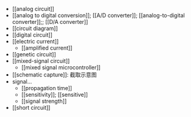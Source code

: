 - [[analog circuit]]
- [[analog to digital conversion]]; [[A/D converter]]; [[analog-to-digital converter]];; [[D/A converter]]
- [[circuit diagram]]
- [[digital circuit]]
- [[electric current]]
    - [[amplified current]]
- [[genetic circuit]]
- [[mixed-signal circuit]]
    - [[mixed signal microcontroller]]
- [[schematic capture]]: 截取示意图
- signal...
    - [[propagation time]]
    - [[sensitivity]]; [[sensitive]]
    - [[signal strength]]
- [[short circuit]]
